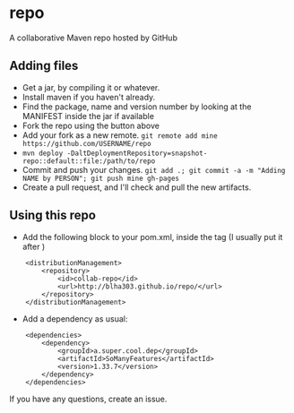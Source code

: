 # repo
A collaborative Maven repo hosted by GitHub

## Adding files
* Get a jar, by compiling it or whatever.
* Install maven if you haven't already.
* Find the package, name and version number by looking at the MANIFEST inside the jar if available
* Fork the repo using the button above
* Add your fork as a new remote. `git remote add mine https://github.com/USERNAME/repo`
* `mvn deploy -DaltDeploymentRepository=snapshot-repo::default::file:/path/to/repo`
* Commit and push your changes. `git add .; git commit -a -m "Adding NAME by PERSON"; git push mine gh-pages`
* Create a pull request, and I'll check and pull the new artifacts.

## Using this repo
* Add the following block to your pom.xml, inside the <project> tag (I usually put it after </build>)

```
    <distributionManagement>
        <repository>
            <id>collab-repo</id>
            <url>http://blha303.github.io/repo/</url>
        </repository>
    </distributionManagement>
```

* Add a dependency as usual:

```
    <dependencies>
        <dependency>
            <groupId>a.super.cool.dep</groupId>
            <artifactId>SoManyFeatures</artifactId>
            <version>1.33.7</version>
        </dependency>
    </dependencies>
```

If you have any questions, create an issue.
